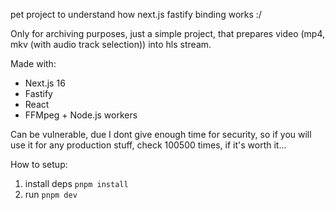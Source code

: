 pet project to understand how next.js fastify binding works :/ 

Only for archiving purposes, just a simple project, that prepares video (mp4, mkv (with audio track selection)) into hls stream.

Made with:
- Next.js 16
- Fastify
- React
- FFMpeg + Node.js workers

Can be vulnerable, due I dont give enough time for security, so if you will use it for any production stuff, check 100500 times, if it's worth it...

How to setup:
1. install deps `pnpm install`
2. run `pnpm dev`
